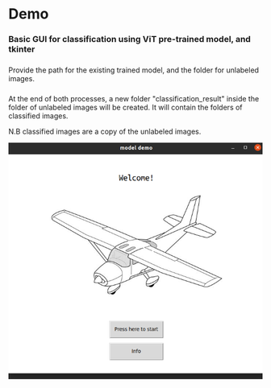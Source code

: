 # Demo

### Basic GUI for classification using ViT pre-trained model, and tkinter
###

Provide the path for the existing trained model, and the folder for unlabeled images.

###
At the end of both processes, a new folder "classification_result" inside the folder of unlabeled images will be created. 
It will contain the folders of classified images.

N.B classified images are a copy of the unlabeled images.

![alt text](./imgs/start_window.png)